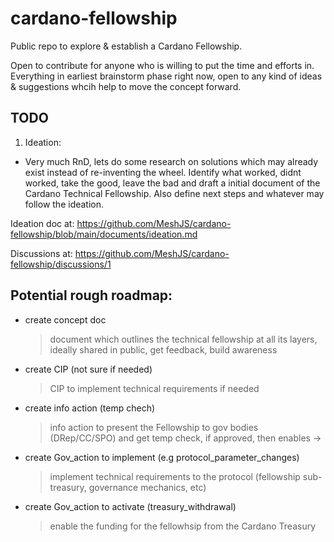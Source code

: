 # cardano-fellowship
Public repo to explore &amp; establish a Cardano Fellowship.

Open to contribute for anyone who is willing to put the time and efforts in. Everything in earliest brainstorm phase right now, open to any kind of ideas & suggestions whcih help to move the concept forward.

## TODO
1) Ideation:

- Very much RnD, lets do some research on solutions which may already exist instead of re-inventing the wheel. Identify what worked, didnt worked, take the good, leave the bad and draft a initial document of the Cardano Technical Fellowship. Also define next steps and whatever may follow the ideation.

Ideation doc at: https://github.com/MeshJS/cardano-fellowship/blob/main/documents/ideation.md

Discussions at: https://github.com/MeshJS/cardano-fellowship/discussions/1

 ## Potential rough roadmap:
   - create concept doc
     > document which outlines the technical fellowship at all its layers, ideally shared in public, get feedback, build awareness
   - create CIP (not sure if needed)
     > CIP to implement technical requirements if needed
   - create info action (temp chech)
     > info action to present the Fellowship to gov bodies (DRep/CC/SPO) and get temp check, if approved, then enables ->
   - create Gov_action to implement (e.g protocol_parameter_changes)
     > implement technical requirements to the protocol (fellowship sub-treasury, governance mechanics, etc)
   - create Gov_action to activate (treasury_withdrawal) 
     > enable the funding for the fellowhsip from the Cardano Treasury
